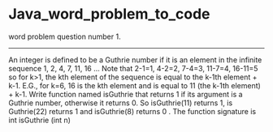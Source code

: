 # Java_word_problem_to_code
word problem question number 1.
_________________________________________
An integer is defined to be a Guthrie number if it is an element in the infinite sequence 1, 2, 4, 
7, 11, 16 … Note that 2-1=1, 4-2=2, 7-4=3, 11-7=4, 16-11=5 so for k>1, the kth element of the 
sequence is equal to the k-1th element + k-1. E.G., for k=6, 16 is the kth element and is equal to 
11 (the k-1th element) + k-1.
Write function named isGuthrie that returns 1 if its argument is a Guthrie number, otherwise it 
returns 0. So isGuthrie(11) returns 1, is Guthrie(22) returns 1 and isGuthrie(8) returns 0 .
The function signature is
   int isGuthrie (int n)
